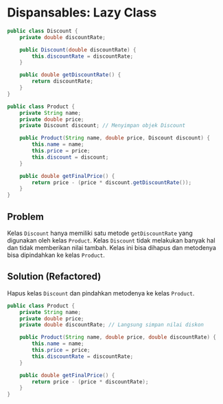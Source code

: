 # Dispansables: Lazy Class
```java
public class Discount {
    private double discountRate;

    public Discount(double discountRate) {
        this.discountRate = discountRate;
    }

    public double getDiscountRate() {
        return discountRate;
    }
}

public class Product {
    private String name;
    private double price;
    private Discount discount; // Menyimpan objek Discount

    public Product(String name, double price, Discount discount) {
        this.name = name;
        this.price = price;
        this.discount = discount;
    }

    public double getFinalPrice() {
        return price - (price * discount.getDiscountRate());
    }
}
```

## Problem
Kelas `Discount` hanya memiliki satu metode `getDiscountRate` yang digunakan oleh kelas `Product`. Kelas `Discount` tidak melakukan banyak hal dan tidak memberikan nilai tambah. Kelas ini bisa dihapus dan metodenya bisa dipindahkan ke kelas `Product`.

## Solution (Refactored)
Hapus kelas `Discount` dan pindahkan metodenya ke kelas `Product`.
```java
public class Product {
    private String name;
    private double price;
    private double discountRate; // Langsung simpan nilai diskon

    public Product(String name, double price, double discountRate) {
        this.name = name;
        this.price = price;
        this.discountRate = discountRate;
    }

    public double getFinalPrice() {
        return price - (price * discountRate);
    }
}
```